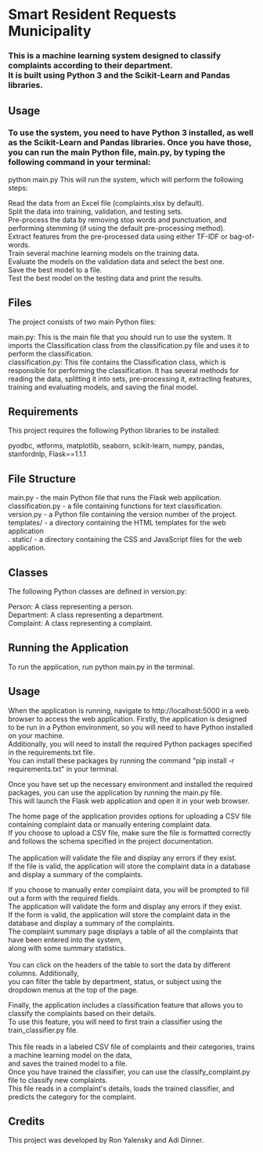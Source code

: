 # Smart Resident Requests Municipality
### This is a machine learning system designed to classify complaints according to their department. <br />It is built using Python 3 and the Scikit-Learn and Pandas libraries.

## Usage
### To use the system, you need to have Python 3 installed, as well as the Scikit-Learn and Pandas libraries. Once you have those, you can run the main Python file, main.py, by typing the following command in your terminal:

python main.py
This will run the system, which will perform the following steps:

Read the data from an Excel file (complaints.xlsx by default).<br />
Split the data into training, validation, and testing sets.<br />
Pre-process the data by removing stop words and punctuation, and performing stemming (if using the default pre-processing method).<br />
Extract features from the pre-processed data using either TF-IDF or bag-of-words.<br />
Train several machine learning models on the training data.<br />
Evaluate the models on the validation data and select the best one.<br />
Save the best model to a file.<br />
Test the best model on the testing data and print the results.<br />
## Files
The project consists of two main Python files:<br />

main.py: This is the main file that you should run to use the system. It imports the Classification class from the classification.py file and uses it to perform the classification.<br />
classification.py: This file contains the Classification class, which is responsible for performing the classification. It has several methods for reading the data, splitting it into sets, pre-processing it, extracting features, training and evaluating models, and saving the final model.<br />

## Requirements
This project requires the following Python libraries to be installed:

pyodbc, 
wtforms, 
matplotlib, 
seaborn, 
scikit-learn, 
numpy, 
pandas, 
stanfordnlp, 
Flask==1.1.1

## File Structure
main.py - the main Python file that runs the Flask web application.<br />
classification.py - a file containing functions for text classification.<br />
version.py - a Python file containing the version number of the project.<br />
templates/ - a directory containing the HTML templates for the web application<br />.
static/ - a directory containing the CSS and JavaScript files for the web application.<br />
## Classes
The following Python classes are defined in version.py:<br />

Person: A class representing a person.<br />
Department: A class representing a department.<br />
Complaint: A class representing a complaint.<br />

## Running the Application
To run the application, run python main.py in the terminal.

## Usage
When the application is running, navigate to http://localhost:5000 in a web browser to access the web application.
Firstly, the application is designed to be run in a Python environment, so you will need to have Python installed on your machine.<br />
Additionally, you will need to install the required Python packages specified in the requirements.txt file. <br />
You can install these packages by running the command "pip install -r requirements.txt" in your terminal.<br />

Once you have set up the necessary environment and installed the required packages, you can use the application by running the main.py file.<br />
This will launch the Flask web application and open it in your web browser.<br />

The home page of the application provides options for uploading a CSV file containing complaint data or manually entering complaint data. <br />
If you choose to upload a CSV file, make sure the file is formatted correctly and follows the schema specified in the project documentation. <br />
<br />
The application will validate the file and display any errors if they exist. <br />
If the file is valid, the application will store the complaint data in a database and display a summary of the complaints.<br />

If you choose to manually enter complaint data, you will be prompted to fill out a form with the required fields. <br />
The application will validate the form and display any errors if they exist. <br />
If the form is valid, the application will store the complaint data in the database and display a summary of the complaints.
<br />
The complaint summary page displays a table of all the complaints that have been entered into the system,<br />
along with some summary statistics.<br />
<br />
You can click on the headers of the table to sort the data by different columns. Additionally, <br />
you can filter the table by department, status, or subject using the dropdown menus at the top of the page.

Finally, the application includes a classification feature that allows you to classify the complaints based on their details. <br />
To use this feature, you will need to first train a classifier using the train_classifier.py file. <br />
<br />
This file reads in a labeled CSV file of complaints and their categories, trains a machine learning model on the data, <br />
and saves the trained model to a file.<br /> Once you have trained the classifier, you can use the classify_complaint.py file to classify new complaints.<br />
This file reads in a complaint's details, loads the trained classifier, and predicts the category for the complaint.

## Credits
This project was developed by Ron Yalensky and Adi Dinner.


